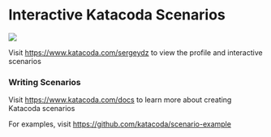 # Interactive Katacoda Scenarios

[![](http://shields.katacoda.com/katacoda/sergeydz/count.svg)](https://www.katacoda.com/sergeydz "Get your profile on Katacoda.com")

Visit https://www.katacoda.com/sergeydz to view the profile and interactive scenarios

### Writing Scenarios
Visit https://www.katacoda.com/docs to learn more about creating Katacoda scenarios

For examples, visit https://github.com/katacoda/scenario-example
